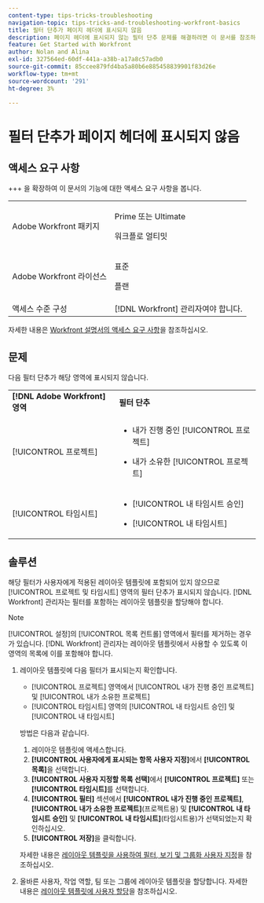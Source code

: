 ```yaml
---
content-type: tips-tricks-troubleshooting
navigation-topic: tips-tricks-and-troubleshooting-workfront-basics
title: 필터 단추가 페이지 헤더에 표시되지 않음
description: 페이지 헤더에 표시되지 않는 필터 단추 문제를 해결하려면 이 문서를 참조하십시오.
feature: Get Started with Workfront
author: Nolan and Alina
exl-id: 327564ed-60df-441a-a38b-a17a8c57adb0
source-git-commit: 85ccee879fd4ba5a80b6e885458839901f83d26e
workflow-type: tm+mt
source-wordcount: '291'
ht-degree: 3%

---
```


# 필터 단추가 페이지 헤더에 표시되지 않음

## 액세스 요구 사항

+++ 을 확장하여 이 문서의 기능에 대한 액세스 요구 사항을 봅니다.

<table>
  <tr>
   <td>Adobe Workfront 패키지
   </td>
   <td> <p>Prime 또는 Ultimate</p>
    <p>워크플로 얼티밋</p>
   </td>
  </tr>
  <tr>
   <td>Adobe Workfront 라이선스
   </td>
   <td><p>표준</p>
   <p>플랜</p>
   </td>
  </tr>
   <tr>
   <td>액세스 수준 구성
   </td>
   <td>[!DNL Workfront] 관리자여야 합니다.
   </td>
  </tr>
</table>

자세한 내용은 [Workfront 설명서의 액세스 요구 사항](/help/quicksilver/administration-and-setup/add-users/access-levels-and-object-permissions/access-level-requirements-in-documentation.md)을 참조하십시오.

## 문제

다음 필터 단추가 해당 영역에 표시되지 않습니다.

<table style="table-layout:auto"> 
 <col> 
 <col> 
 <tbody> 
  <tr> 
   <td><strong>[!DNL Adobe Workfront] 영역</strong></td> 
   <td><strong>필터 단추</strong></td> 
  </tr> 
  <tr> 
   <td> <p>[!UICONTROL 프로젝트] </p> </td> 
   <td> 
    <ul> 
     <li> <p>내가 진행 중인 [!UICONTROL 프로젝트]</p> </li> 
     <li> <p>내가 소유한 [!UICONTROL 프로젝트]</p> </li> 
    </ul> </td> 
  </tr> 
  <tr> 
   <td><span>[!UICONTROL 타임시트]</span> </td> 
   <td> 
    <ul> 
     <li> <p><span>[!UICONTROL 내 타임시트 승인]</span> </p> </li> 
     <li> <p><span>[!UICONTROL 내 타임시트]</span> </p> </li> 
    </ul> </td> 
  </tr> 
 </tbody> 
</table>

## 솔루션

해당 필터가 사용자에게 적용된 레이아웃 템플릿에 포함되어 있지 않으므로 [!UICONTROL 프로젝트 및 타임시트] 영역의 필터 단추가 표시되지 않습니다. [!DNL Workfront] 관리자는 필터를 포함하는 레이아웃 템플릿을 할당해야 합니다.

>[!NOTE]
>
>[!UICONTROL 설정]의 [!UICONTROL 목록 컨트롤] 영역에서 필터를 제거하는 경우가 있습니다. [!DNL Workfront] 관리자는 레이아웃 템플릿에서 사용할 수 있도록 이 영역의 목록에 이를 포함해야 합니다.

1. 레이아웃 템플릿에 다음 필터가 표시되는지 확인합니다.

   * [!UICONTROL 프로젝트] 영역에서 [!UICONTROL 내가 진행 중인 프로젝트] 및 [!UICONTROL 내가 소유한 프로젝트]
   * [!UICONTROL 타임시트] 영역의 [!UICONTROL 내 타임시트 승인] 및 [!UICONTROL 내 타임시트]

   방법은 다음과 같습니다.

   1. 레이아웃 템플릿에 액세스합니다.
   1. **[!UICONTROL 사용자에게 표시되는 항목 사용자 지정]**&#x200B;에서 **[!UICONTROL 목록]**&#x200B;을 선택합니다.
   1. **[!UICONTROL 사용자 지정할 목록 선택]**&#x200B;에서 **[!UICONTROL 프로젝트]** 또는 **[!UICONTROL 타임시트]**&#x200B;를 선택합니다.
   1. **[!UICONTROL 필터]** 섹션에서 **[!UICONTROL 내가 진행 중인 프로젝트]**, **[!UICONTROL 내가 소유한 프로젝트]**(프로젝트용) 및 **[!UICONTROL 내 타임시트 승인]** 및 **[!UICONTROL 내 타임시트]**(타임시트용)가 선택되었는지 확인하십시오.
   1. **[!UICONTROL 저장]**&#x200B;을 클릭합니다.

   자세한 내용은 [레이아웃 템플릿을 사용하여 필터, 보기 및 그룹화 사용자 지정](../../administration-and-setup/customize-workfront/use-layout-templates/customize-fvg-list-controls-layout-template.md)을 참조하십시오.

1. 올바른 사용자, 작업 역할, 팀 또는 그룹에 레이아웃 템플릿을 할당합니다. 자세한 내용은 [레이아웃 템플릿에 사용자 할당](../../administration-and-setup/customize-workfront/use-layout-templates/assign-users-to-layout-template.md)을 참조하십시오.
